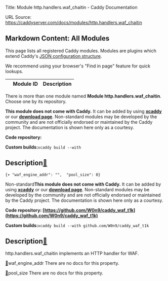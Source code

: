 Title: Module http.handlers.waf_chaitin - Caddy Documentation

URL Source: https://caddyserver.com/docs/modules/http.handlers.waf_chaitin

Markdown Content:
All Modules
-----------

This page lists all registered Caddy modules. Modules are plugins which extend Caddy's [JSON configuration structure](https://caddyserver.com/docs/json/).

We recommend using your browser's "Find in page" feature for quick lookups.

|  | Module ID | Description |
| --- | --- | --- |

There is more than one module named **Module http.handlers.waf_chaitin**. Choose one by its repository.

**This module does not come with Caddy.** It can be added by using **[xcaddy](https://caddyserver.com/docs/build#xcaddy)** or our **[download page](https://caddyserver.com/download)**. Non-standard modules may be developed by the community and are not officially endorsed or maintained by the Caddy project. The documentation is shown here only as a courtesy.

**Code repository:**

**Custom builds:**`xcaddy build --with`

Description[🔗](https://caddyserver.com/docs/modules/http.handlers.waf_chaitin#docs "Direct link")
--------------------------------------------------------------------------------------------------

`{▾	"waf_engine_addr": "",	"pool_size": 0}`

Non-standard**This module does not come with Caddy.** It can be added by using **[xcaddy](https://caddyserver.com/docs/build#xcaddy)** or our **[download page](https://caddyserver.com/download)**. Non-standard modules may be developed by the community and are not officially endorsed or maintained by the Caddy project. The documentation is shown here only as a courtesy.

**Code repository: [https://github.com/W0n9/caddy_waf_t1k](https://github.com/W0n9/caddy_waf_t1k)**

**Custom builds:**`xcaddy build --with github.com/W0n9/caddy_waf_t1k`

Description[🔗](https://caddyserver.com/docs/modules/http.handlers.waf_chaitin#docs "Direct link")
--------------------------------------------------------------------------------------------------

http.handlers.waf_chaitin implements an HTTP handler for WAF.

[🔗](https://caddyserver.com/docs/modules/http.handlers.waf_chaitin#waf_engine_addr)waf_engine_addr
There are no docs for this property.

[🔗](https://caddyserver.com/docs/modules/http.handlers.waf_chaitin#pool_size)pool_size
There are no docs for this property.
